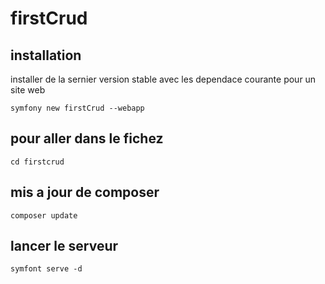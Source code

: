 # firstCrud

## installation 

installer de la sernier version stable avec les dependace courante pour un site web

    symfony new firstCrud --webapp
    
## pour aller dans le fichez
    
    cd firstcrud

## mis a jour de composer 

    composer update
## lancer le serveur 

    symfont serve -d


